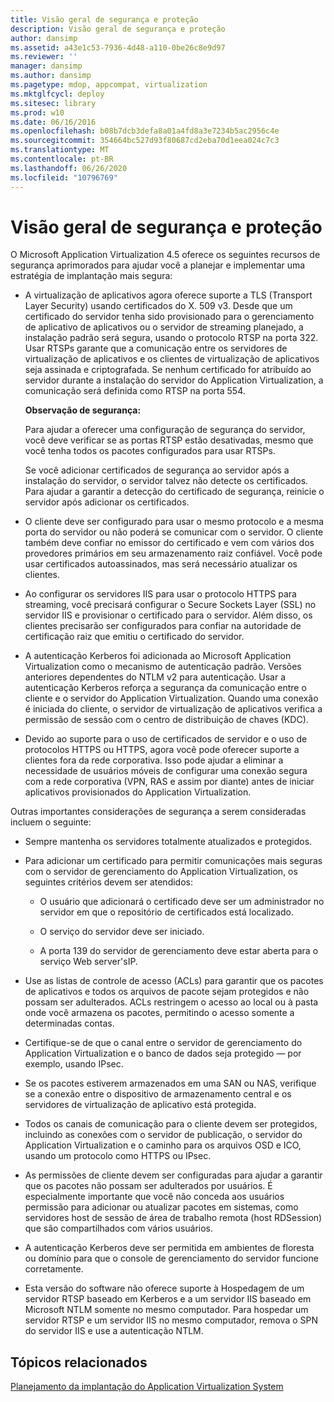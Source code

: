 ```yaml
---
title: Visão geral de segurança e proteção
description: Visão geral de segurança e proteção
author: dansimp
ms.assetid: a43e1c53-7936-4d48-a110-0be26c8e9d97
ms.reviewer: ''
manager: dansimp
ms.author: dansimp
ms.pagetype: mdop, appcompat, virtualization
ms.mktglfcycl: deploy
ms.sitesec: library
ms.prod: w10
ms.date: 06/16/2016
ms.openlocfilehash: b08b7dcb3defa8a01a4fd8a3e7234b5ac2956c4e
ms.sourcegitcommit: 354664bc527d93f80687cd2eba70d1eea024c7c3
ms.translationtype: MT
ms.contentlocale: pt-BR
ms.lasthandoff: 06/26/2020
ms.locfileid: "10796769"
---
```

# Visão geral de segurança e proteção


O Microsoft Application Virtualization 4.5 oferece os seguintes recursos de segurança aprimorados para ajudar você a planejar e implementar uma estratégia de implantação mais segura:

-   A virtualização de aplicativos agora oferece suporte a TLS (Transport Layer Security) usando certificados do X. 509 v3. Desde que um certificado do servidor tenha sido provisionado para o gerenciamento de aplicativo de aplicativos ou o servidor de streaming planejado, a instalação padrão será segura, usando o protocolo RTSP na porta 322. Usar RTSPs garante que a comunicação entre os servidores de virtualização de aplicativos e os clientes de virtualização de aplicativos seja assinada e criptografada. Se nenhum certificado for atribuído ao servidor durante a instalação do servidor do Application Virtualization, a comunicação será definida como RTSP na porta 554.

    **Observação de segurança:**

    Para ajudar a oferecer uma configuração de segurança do servidor, você deve verificar se as portas RTSP estão desativadas, mesmo que você tenha todos os pacotes configurados para usar RTSPs.

    Se você adicionar certificados de segurança ao servidor após a instalação do servidor, o servidor talvez não detecte os certificados. Para ajudar a garantir a detecção do certificado de segurança, reinicie o servidor após adicionar os certificados.

-   O cliente deve ser configurado para usar o mesmo protocolo e a mesma porta do servidor ou não poderá se comunicar com o servidor. O cliente também deve confiar no emissor do certificado e vem com vários dos provedores primários em seu armazenamento raiz confiável. Você pode usar certificados autoassinados, mas será necessário atualizar os clientes.

-   Ao configurar os servidores IIS para usar o protocolo HTTPS para streaming, você precisará configurar o Secure Sockets Layer (SSL) no servidor IIS e provisionar o certificado para o servidor. Além disso, os clientes precisarão ser configurados para confiar na autoridade de certificação raiz que emitiu o certificado do servidor.

-   A autenticação Kerberos foi adicionada ao Microsoft Application Virtualization como o mecanismo de autenticação padrão. Versões anteriores dependentes do NTLM v2 para autenticação. Usar a autenticação Kerberos reforça a segurança da comunicação entre o cliente e o servidor do Application Virtualization. Quando uma conexão é iniciada do cliente, o servidor de virtualização de aplicativos verifica a permissão de sessão com o centro de distribuição de chaves (KDC).

-   Devido ao suporte para o uso de certificados de servidor e o uso de protocolos HTTPS ou HTTPS, agora você pode oferecer suporte a clientes fora da rede corporativa. Isso pode ajudar a eliminar a necessidade de usuários móveis de configurar uma conexão segura com a rede corporativa (VPN, RAS e assim por diante) antes de iniciar aplicativos provisionados do Application Virtualization.

Outras importantes considerações de segurança a serem consideradas incluem o seguinte:

-   Sempre mantenha os servidores totalmente atualizados e protegidos.

-   Para adicionar um certificado para permitir comunicações mais seguras com o servidor de gerenciamento do Application Virtualization, os seguintes critérios devem ser atendidos:

    -   O usuário que adicionará o certificado deve ser um administrador no servidor em que o repositório de certificados está localizado.

    -   O serviço do servidor deve ser iniciado.

    -   A porta 139 do servidor de gerenciamento deve estar aberta para o serviço Web server'sIP.

-   Use as listas de controle de acesso (ACLs) para garantir que os pacotes de aplicativos e todos os arquivos de pacote sejam protegidos e não possam ser adulterados. ACLs restringem o acesso ao local ou à pasta onde você armazena os pacotes, permitindo o acesso somente a determinadas contas.

-   Certifique-se de que o canal entre o servidor de gerenciamento do Application Virtualization e o banco de dados seja protegido — por exemplo, usando IPsec.

-   Se os pacotes estiverem armazenados em uma SAN ou NAS, verifique se a conexão entre o dispositivo de armazenamento central e os servidores de virtualização de aplicativo está protegida.

-   Todos os canais de comunicação para o cliente devem ser protegidos, incluindo as conexões com o servidor de publicação, o servidor do Application Virtualization e o caminho para os arquivos OSD e ICO, usando um protocolo como HTTPS ou IPsec. 

-   As permissões de cliente devem ser configuradas para ajudar a garantir que os pacotes não possam ser adulterados por usuários. É especialmente importante que você não conceda aos usuários permissão para adicionar ou atualizar pacotes em sistemas, como servidores host de sessão de área de trabalho remota (host RDSession) que são compartilhados com vários usuários.

-   A autenticação Kerberos deve ser permitida em ambientes de floresta ou domínio para que o console de gerenciamento do servidor funcione corretamente.

-   Esta versão do software não oferece suporte à Hospedagem de um servidor RTSP baseado em Kerberos e a um servidor IIS baseado em Microsoft NTLM somente no mesmo computador. Para hospedar um servidor RTSP e um servidor IIS no mesmo computador, remova o SPN do servidor IIS e use a autenticação NTLM.

## Tópicos relacionados


[Planejamento da implantação do Application Virtualization System](planning-for-application-virtualization-system-deployment.md)

 

 





